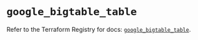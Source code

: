 # `google_bigtable_table`

Refer to the Terraform Registry for docs: [`google_bigtable_table`](https://registry.terraform.io/providers/hashicorp/google/5.16.0/docs/resources/bigtable_table).
